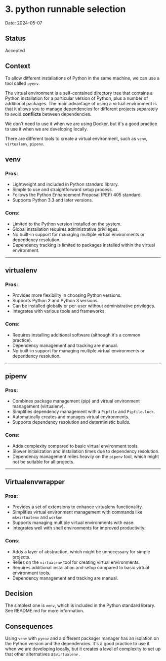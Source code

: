 # 3. python runnable selection

Date: 2024-05-07

## Status

Accepted

## Context

To allow different installations of Python in the same machine, we can use a tool called `pyenv`.

The virtual environment is a self-contained directory tree that contains a Python installation for a particular version of Python, plus a number of additional packages.
The main advantage of using a virtual environment is that it allows you to manage dependencies for different projects separately to avoid **conflicts** between dependencies.

We don't need to use it when we are using Docker, but it's a good practice to use it when we are developing locally.

There are different tools to create a virtual environment, such as `venv`, `virtualenv`, `pipenv`.

## venv

### Pros:
- Lightweight and included in Python standard library.
- Simple to use and straightforward setup process.
- Follows the Python Enhancement Proposal (PEP) 405 standard.
- Supports Python 3.3 and later versions.

### Cons:
- Limited to the Python version installed on the system.
- Global installation requires administrative privileges.
- No built-in support for managing multiple virtual environments or dependency resolution.
- Dependency tracking is limited to packages installed within the virtual environment.

---

## virtualenv

### Pros:
- Provides more flexibility in choosing Python versions.
- Supports Python 2 and Python 3 versions.
- Can be installed globally or per-user without administrative privileges.
- Integrates with various tools and frameworks.

### Cons:
- Requires installing additional software (although it's a common practice).
- Dependency management and tracking are manual.
- No built-in support for managing multiple virtual environments or dependency resolution.

---

## pipenv

### Pros:
- Combines package management (pip) and virtual environment management (virtualenv).
- Simplifies dependency management with a `Pipfile` and `Pipfile.lock`.
- Automatically creates and manages virtual environments.
- Supports dependency resolution and deterministic builds.

### Cons:
- Adds complexity compared to basic virtual environment tools.
- Slower initialization and installation times due to dependency resolution.
- Dependency management relies heavily on the `pipenv` tool, which might not be suitable for all projects.

---

## Virtualenvwrapper

### Pros:
- Provides a set of extensions to enhance virtualenv functionality.
- Simplifies virtual environment management with commands like `mkvirtualenv` and `workon`.
- Supports managing multiple virtual environments with ease.
- Integrates well with shell environments for improved productivity.

### Cons:
- Adds a layer of abstraction, which might be unnecessary for simple projects.
- Relies on the `virtualenv` tool for creating virtual environments.
- Requires additional installation and setup compared to basic virtual environment tools.
- Dependency management and tracking are manual.



## Decision

The simplest one is `venv`, which is included in the Python standard library. See README.md for more information.

## Consequences

Using `venv` with `pyenv` and a different packager manager has an isolation on the Python version and the dependencies.
It's a good practice to use it when we are developing locally,
but it creates a level of complexity to set up that other alternatives as`virtualenv` .
